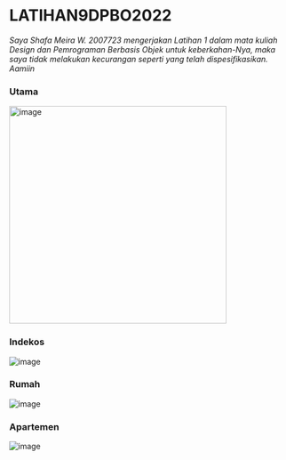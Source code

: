 # LATIHAN9DPBO2022

*Saya Shafa Meira W. 2007723 mengerjakan Latihan 1 dalam mata kuliah Design dan Pemrograman Berbasis Objek untuk keberkahan-Nya, maka saya tidak melakukan kecurangan seperti yang telah dispesifikasikan. Aamiin*

### Utama
<img width="391" alt="image" src="https://user-images.githubusercontent.com/71260611/163833128-1a846eb3-ea7e-4e92-84fa-372c00bac886.png">

### Indekos
![image](https://user-images.githubusercontent.com/71260611/163833203-30540a62-af74-49ca-9c69-54f13b843a51.png)

### Rumah
![image](https://user-images.githubusercontent.com/71260611/163833253-4b48a243-ec68-4e9b-b559-21740a4b9c71.png)

### Apartemen
![image](https://user-images.githubusercontent.com/71260611/163833293-5f97c681-1011-47fd-b590-3e8a7dfd7c02.png)
